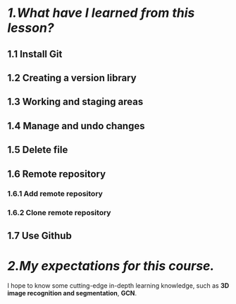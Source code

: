 # *1.What have I learned from this lesson?*
## 1.1 Install Git
## 1.2 Creating a version library
## 1.3 Working and staging areas
## 1.4 Manage and undo changes
## 1.5 Delete file
## 1.6 Remote repository
### 1.6.1 Add remote repository
### 1.6.2 Clone remote repository
## 1.7 Use Github
# *2.My expectations for this course.*
I hope to know some cutting-edge in-depth learning knowledge, such as **3D image recognition and segmentation**, **GCN**.
